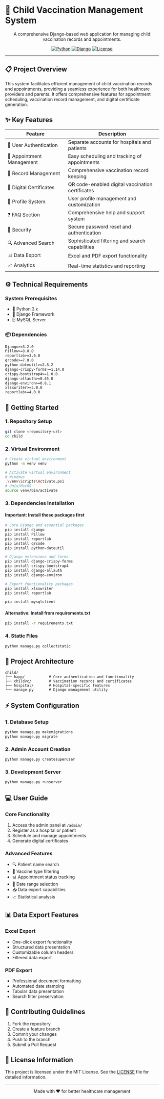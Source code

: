 # 🏥 Child Vaccination Management System

<div align="center">

A comprehensive Django-based web application for managing child vaccination records and appointments.

[![Python](https://img.shields.io/badge/python-3.x-blue.svg)](https://www.python.org/)
[![Django](https://img.shields.io/badge/django-3.2.0-green.svg)](https://www.djangoproject.com/)
[![License](https://img.shields.io/badge/license-MIT-red.svg)](LICENSE)

</div>

---

## 📋 Project Overview

This system facilitates efficient management of child vaccination records and appointments, providing a seamless experience for both healthcare providers and parents. It offers comprehensive features for appointment scheduling, vaccination record management, and digital certificate generation.

## ✨ Key Features

| Feature | Description |
|---------|-------------|
| 👥 User Authentication | Separate accounts for hospitals and patients |
| 📅 Appointment Management | Easy scheduling and tracking of appointments |
| 📝 Record Management | Comprehensive vaccination record keeping |
| 📜 Digital Certificates | QR code-enabled digital vaccination certificates |
| 👤 Profile System | User profile management and customization |
| ❓ FAQ Section | Comprehensive help and support system |
| 🔑 Security | Secure password reset and authentication |
| 🔍 Advanced Search | Sophisticated filtering and search capabilities |
| 📊 Data Export | Excel and PDF export functionality |
| 📈 Analytics | Real-time statistics and reporting |

## ⚙️ Technical Requirements

### System Prerequisites
- 🐍 Python 3.x
- 🎯 Django Framework
- 🗄️ MySQL Server

### 📦 Dependencies
```txt
Django>=3.2.0
Pillow>=8.0.0
reportlab>=3.6.0
qrcode>=7.0.0
python-dateutil>=2.8.2
django-crispy-forms>=1.14.0
crispy-bootstrap4>=1.0.0
django-allauth>=0.45.0
django-environ>=0.8.1
xlsxwriter>=3.0.0
reportlab>=4.0.0
```

## 🚀 Getting Started

### 1. Repository Setup
```bash
git clone <repository-url>
cd child
```

### 2. Virtual Environment
```bash
# Create virtual environment
python -m venv venv

# Activate virtual environment
# Windows
.\venv\Scripts\Activate.ps1
# Unix/MacOS
source venv/bin/activate
```

### 3. Dependencies Installation

#### Important: Install these packages first
```bash
# Core Django and essential packages
pip install django
pip install Pillow
pip install reportlab
pip install qrcode
pip install python-dateutil

# Django extensions and forms
pip install django-crispy-forms
pip install crispy-bootstrap4
pip install django-allauth
pip install django-environ

# Export functionality packages
pip install xlsxwriter
pip install reportlab

pip install mysqlclient
```

#### Alternative: Install from requirements.txt
```bash
pip install -r requirements.txt
```

### 4. Static Files
```bash
python manage.py collectstatic
```

## 📁 Project Architecture

```
child/
├── happ/           # Core authentication and functionality
├── childvc/        # Vaccination records and certificates
├── hospital/       # Hospital-specific features
└── manage.py       # Django management utility
```

## ⚡ System Configuration

### 1. Database Setup
```bash
python manage.py makemigrations
python manage.py migrate
```

### 2. Admin Account Creation
```bash
python manage.py createsuperuser
```

### 3. Development Server
```bash
python manage.py runserver
```

## 💻 User Guide

### Core Functionality
1. Access the admin panel at `/admin/`
2. Register as a hospital or patient
3. Schedule and manage appointments
4. Generate digital certificates

### Advanced Features
- 🔍 Patient name search
- 💉 Vaccine type filtering
- 📊 Appointment status tracking
- 📅 Date range selection
- 📥 Data export capabilities
- 📈 Statistical analysis

## 📊 Data Export Features

### Excel Export
- One-click export functionality
- Structured data presentation
- Customizable column headers
- Filtered data export

### PDF Export
- Professional document formatting
- Automated date stamping
- Tabular data presentation
- Search filter preservation

## 🤝 Contributing Guidelines

1. Fork the repository
2. Create a feature branch
3. Commit your changes
4. Push to the branch
5. Submit a Pull Request

## 📄 License Information

This project is licensed under the MIT License. See the [LICENSE](LICENSE) file for detailed information.

---

<div align="center">
Made with ❤️ for better healthcare management
</div> 